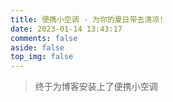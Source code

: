 ```yaml
---
title: 便携小空调 - 为你的夏日带去清凉!
date: 2023-01-14 13:43:17
comments: false
aside: false
top_img: false
---
```


> 终于为博客安装上了便携小空调

<style>
.copyright-box a {
  border-bottom: none !important;
  padding: 0 !important;
}
</style>

<div id="air-conditioner-vue"></div>
<script defer data-pjax src='https://alist.anzhiy.cn/d/anzhiyu/air-conditioner-dev/index.2d8c3a3f.js'></script>
